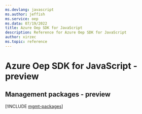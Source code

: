 ```yaml
---
ms.devlang: javascript
ms.author: jeffish
ms.service: oep
ms.data: 07/19/2022
title: Azure Oep SDK for JavaScript
description: Reference for Azure Oep SDK for JavaScript
author: xirzec
ms.topic: reference
---
```

# Azure Oep SDK for JavaScript - preview

## Management packages - preview
[!INCLUDE [mgmt-packages](oep-mgmt-index.md)]
